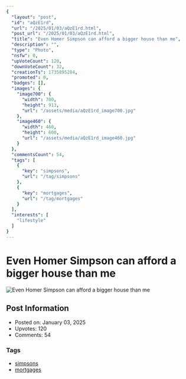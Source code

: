```yaml
---
{
  "layout": "post",
  "id": "aQzE1rd",
  "url": "/2025/01/03/aQzE1rd.html",
  "post_url": "/2025/01/03/aQzE1rd.html",
  "title": "Even Homer Simpson can afford a bigger house than me",
  "description": "",
  "type": "Photo",
  "nsfw": 0,
  "upVoteCount": 120,
  "downVoteCount": 32,
  "creationTs": 1735895284,
  "promoted": 0,
  "badges": [],
  "images": {
    "image700": {
      "width": 700,
      "height": 913,
      "url": "/assets/media/aQzE1rd_image700.jpg"
    },
    "image460": {
      "width": 460,
      "height": 600,
      "url": "/assets/media/aQzE1rd_image460.jpg"
    }
  },
  "commentsCount": 54,
  "tags": [
    {
      "key": "simpsons",
      "url": "/tag/simpsons"
    },
    {
      "key": "mortgages",
      "url": "/tag/mortgages"
    }
  ],
  "interests": [
    "lifestyle"
  ]
}
---
```


# Even Homer Simpson can afford a bigger house than me

![Even Homer Simpson can afford a bigger house than me](/assets/media/aQzE1rd_image700.jpg)

## Post Information

- Posted on: January 03, 2025
- Upvotes: 120
- Comments: 54

### Tags

- [simpsons](/tag/simpsons)
- [mortgages](/tag/mortgages)
